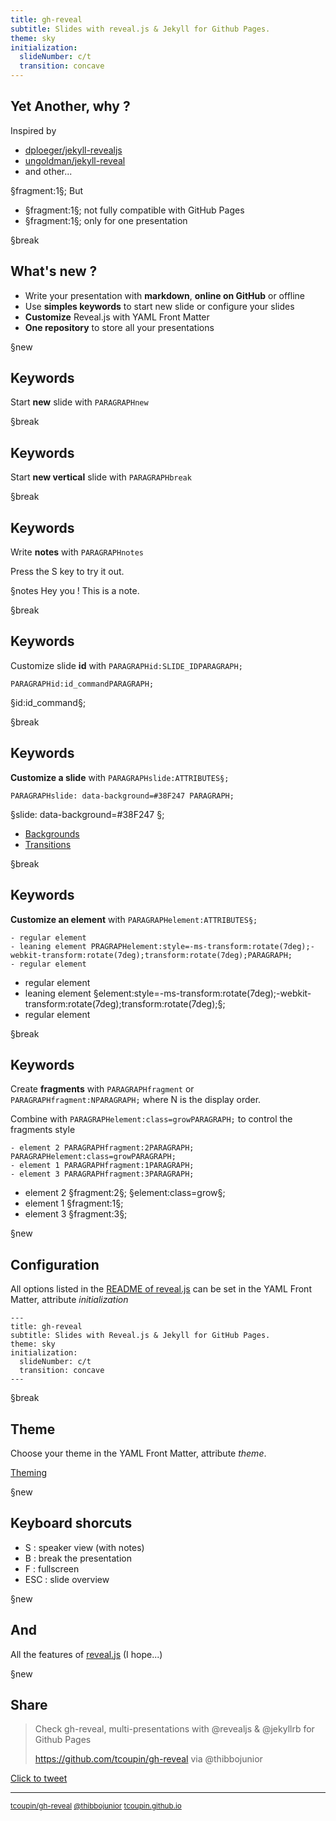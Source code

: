 ```yaml
---
title: gh-reveal
subtitle: Slides with reveal.js & Jekyll for Github Pages.
theme: sky
initialization:
  slideNumber: c/t
  transition: concave
---
```


<script src="https://use.fontawesome.com/bc0b7d3ca9.js"></script>


## Yet Another, why ?

Inspired by 

- [<i class="fa fa-2 fa-github" aria-hidden="true"></i> dploeger/jekyll-revealjs](https://github.com/dploeger/jekyll-revealjs)
- [<i class="fa fa-2 fa-github" aria-hidden="true"></i> ungoldman/jekyll-reveal](https://github.com/ungoldman/jekyll-reveal)
- and other...

§fragment:1§; But

- §fragment:1§; not fully compatible with GitHub Pages
- §fragment:1§; only for one presentation


§break

## What's new ?

- Write your presentation with **markdown**, **online on GitHub** or offline
- Use **simples keywords** to start new slide or configure your slides
- **Customize** Reveal.js with YAML Front Matter
- **One repository** to store all your presentations

§new



## Keywords

Start **new** slide with `PARAGRAPHnew`

§break

## Keywords

Start **new vertical** slide with `PARAGRAPHbreak`

§break

## Keywords

Write **notes** with `PARAGRAPHnotes`

Press the S key to try it out.

§notes
Hey you ! This is a note.

§break

## Keywords

Customize slide **id** with `PARAGRAPHid:SLIDE_IDPARAGRAPH;`

```
PARAGRAPHid:id_commandPARAGRAPH;
```
§id:id_command§;


§break

## Keywords

**Customize a slide** with `PARAGRAPHslide:ATTRIBUTES§;`

```
PARAGRAPHslide: data-background=#38F247 PARAGRAPH;
```
§slide: data-background=#38F247 §;

- [Backgrounds](https://github.com/hakimel/reveal.js#slide-backgrounds)
- [Transitions](https://github.com/hakimel/reveal.js#slide-transitions)

§break

## Keywords

**Customize an element** with `PARAGRAPHelement:ATTRIBUTES§;`

```
- regular element
- leaning element PRAGRAPHelement:style=-ms-transform:rotate(7deg);-webkit-transform:rotate(7deg);transform:rotate(7deg);PARAGRAPH;
- regular element
```

- regular element
- leaning element §element:style=-ms-transform:rotate(7deg);-webkit-transform:rotate(7deg);transform:rotate(7deg);§;
- regular element

§break

## Keywords

Create **fragments** with `PARAGRAPHfragment` or `PARAGRAPHfragment:NPARAGRAPH;` where N is the display order.

Combine with `PARAGRAPHelement:class=growPARAGRAPH;` to control the fragments style

```
- element 2 PARAGRAPHfragment:2PARAGRAPH; PARAGRAPHelement:class=growPARAGRAPH;
- element 1 PARAGRAPHfragment:1PARAGRAPH;
- element 3 PARAGRAPHfragment:3PARAGRAPH;
```

- element 2 §fragment:2§; §element:class=grow§;
- element 1 §fragment:1§;
- element 3 §fragment:3§;

§new


## Configuration

All options listed in the [README of reveal.js](https://github.com/hakimel/reveal.js#configuration) can be set in the YAML Front Matter, attribute *initialization*

```
---
title: gh-reveal
subtitle: Slides with Reveal.js & Jekyll for GitHub Pages.
theme: sky
initialization:
  slideNumber: c/t
  transition: concave
---
```

§break

## Theme

Choose your theme in the YAML Front Matter, attribute *theme*.

[Theming](https://github.com/hakimel/reveal.js#theming)

§new

## Keyboard shorcuts

- S : speaker view (with notes)
- B : break the presentation
- F : fullscreen
- ESC : slide overview

§new

## And

All the features of [reveal.js](https://github.com/hakimel/reveal.js) (I hope...)

§new

## Share


> Check gh-reveal, multi-presentations with @revealjs & @jekyllrb for Github Pages
>
> https://github.com/tcoupin/gh-reveal
> via @thibbojunior

[Click to tweet <i class="fa fa-twitter" aria-hidden="true"></i>](https://twitter.com/intent/tweet?text=Check%20gh-reveal%2C%20multi-presentations%20with%20%40revealjs%20%26%20%40jekyllrb%20for%20Github%20Pages&url=https%3A%2F%2Fgithub.com%2Ftcoupin%2Fgh-reveal&via=thibbojunior)

---

<small>[<i class="fa fa-github" aria-hidden="true"></i> tcoupin/gh-reveal](https://github.com/tcoupin/gh-reveal) [<i class="fa fa-twitter" aria-hidden="true"></i> @thibbojunior](https://twitter.com/thibbojunior) [<i class="fa fa-external-link" aria-hidden="true"></i> tcoupin.github.io](https://tcoupin.github.io)</small>


<script type="text/javascript">
(function(){
	var mlink=document.createElement('a');
	mlink.setAttribute("href","https://github.com/tcoupin/gh-reveal");
	mlink.setAttribute("style","    position: absolute; top: 0; right: 0; z-index: 1000;");
	mlink.innerHTML='<img style="position: absolute; top: 0; right: 0; border: 0;" src="https://camo.githubusercontent.com/a6677b08c955af8400f44c6298f40e7d19cc5b2d/68747470733a2f2f73332e616d617a6f6e6177732e636f6d2f6769746875622f726962626f6e732f666f726b6d655f72696768745f677261795f3664366436642e706e67" alt="Fork me on GitHub" data-canonical-src="https://s3.amazonaws.com/github/ribbons/forkme_right_gray_6d6d6d.png">';
	document.body.insertBefore(mlink, document.body.childNodes[0]);
})();
</script>
